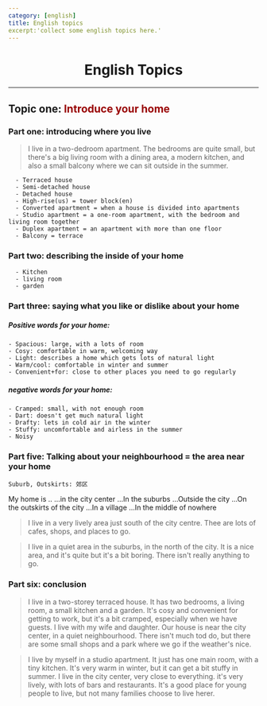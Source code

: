 ```yaml
---
category: [english]
title: English topics
excerpt:'collect some english topics here.'
---
```


# <center>English Topics</center>
***

## Topic one: <font color=#900>Introduce your home</font>

### Part one: introducing where you live
> I live in a two-dedroom apartment. The bedrooms are quite small, but there's a big living room with a dining area, a modern kitchen, and also a small balcony where we can sit outside in the summer.
```
  - Terraced house
  - Semi-detached house
  - Detached house
  - High-rise(us) = tower block(en)
  - Converted apartment = when a house is divided into apartments
  - Studio apartment = a one-room apartment, with the bedroom and living room together
  - Duplex apartment = an apartment with more than one floor
  - Balcony = terrace

```

### Part two: describing the inside of your home

```
  - Kitchen
  - living room
  - garden
```
### Part three: saying what you like or dislike about your home
##### Positive words for your home:
	- Spacious: large, with a lots of room
	- Cosy: comfortable in warm, welcoming way
	- Light: describes a home which gets lots of natural light
	- Warm/cool: comfortable in winter and summer
	- Convenient+for: close to other places you need to go regularly
 ##### negative words for your home:
	- Cramped: small, with not enough room
	- Dart: doesn't get much natural light
	- Drafty: lets in cold air in the winter
	- Stuffy: uncomfortable and airless in the summer
	- Noisy

### Part five: Talking about your neighbourhood = the area near your home
```
Suburb, Outskirts: 郊区

```
  My home is ..
	  ...in the city center
	  ...In the suburbs
	  ...Outside the city
	  ...On the outskirts of the city
	  ...In a village
    ...In the middle of nowhere
    
  > I live in a very lively area just south of the city centre. Thee are lots of cafes, shops, and places to go.
  
  > I live in a quiet area in the suburbs, in the north of the city. It is a nice area, and it's quite but it's a bit boring. There isn't really anything to go.

### Part six: conclusion
> I live in a two-storey terraced house. It has two bedrooms, a living room, a small kitchen and a garden. It's cosy and convenient for getting to work, but it's a bit cramped, especially when we have guests. I live with my wife and daughter. Our house is near the city center, in a quiet neighbourhood. There isn't much tod do, but there are some small shops and a park where we go if the weather's nice.

> I live by myself in a studio apartment. It just has one main room, with a tiny kitchen. It's very warm in winter, but it can get a bit stuffy in summer. I live in the city center, very close to everything. it's very lively, with lots of bars and restaurants. It's a good place for young people to live, but not many families choose to live herer.
